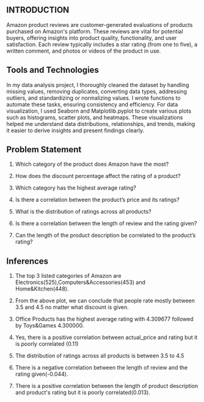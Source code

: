 

## **INTRODUCTION**

Amazon product reviews are customer-generated evaluations of products purchased on Amazon's platform. These reviews are vital for potential buyers, offering insights into product quality, functionality, and user satisfaction. Each review typically includes a star rating (from one to five), a written comment, and photos or videos of the product in use.


## **Tools and Technologies**

In my data analysis project, I thoroughly cleaned the dataset by handling missing values, removing duplicates, converting data types, addressing outliers, and standardizing or normalizing values. I wrote functions to automate these tasks, ensuring consistency and efficiency.
For data visualization, I used Seaborn and Matplotlib.pyplot to create various plots such as histograms, scatter plots, and heatmaps. These visualizations helped me understand data distributions, relationships, and trends, making it easier to derive insights and present findings clearly.

## **Problem Statement**

1. Which category of the product does Amazon have the most?

2. How does the discount percentage affect the rating of a product?

3. Which category has the highest average rating?

4. Is there a correlation between the product’s price and its ratings?

5. What is the distribution of ratings across all products?

6. Is there a correlation between the length of review and the rating given?

7. Can the length of the product description be correlated to the product’s rating?

## **Inferences**

1. The top 3 listed categories of Amazon are Electronics(525),Computers&Accessories(453) and Home&Kitchen(448).

2. From the above plot, we can conclude that people rate mostly between 3.5 and 4.5 no matter what discount is given.

3. Office Products  has the highest average rating with 4.309677 followed by Toys&Games 4.300000.

4. Yes, there is a positive correlation between actual_price and rating but it is poorly correlated (0.11)

5. The distribution of ratings across all products is between 3.5 to 4.5
  
6. There is a negative correlation between the length of review and the rating given(-0.044).

7. There is a positive correlation between the length of product description and product's rating but it is poorly correlated(0.013).
